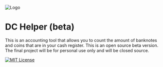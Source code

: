 
![Logo](https://makuyoshi.github.io/DCHelper-beta/img/header-nav-vycatkaLogo.png)


# DC Helper (beta)

This is an accounting tool that allows you to count the amount of banknotes and coins that are in your cash register. This is an open source beta version. The final project will be for personal use only and will be closed source.




[![MIT License](https://img.shields.io/badge/License-MIT-green.svg)](https://choosealicense.com/licenses/mit/)


